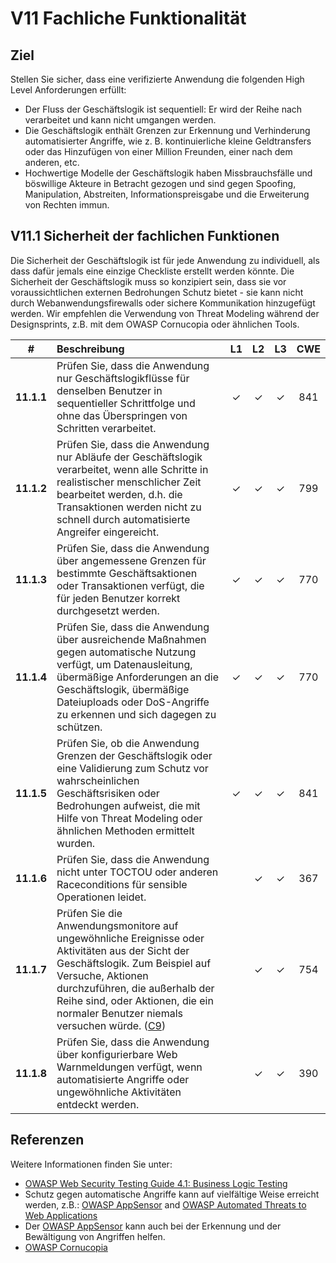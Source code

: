 # V11 Fachliche Funktionalität

## Ziel

Stellen Sie sicher, dass eine verifizierte Anwendung die folgenden High Level Anforderungen erfüllt:
 
* Der Fluss der Geschäftslogik ist sequentiell: Er wird der Reihe nach verarbeitet und kann nicht umgangen werden.
* Die Geschäftslogik enthält Grenzen zur Erkennung und Verhinderung automatisierter Angriffe, wie z. B. kontinuierliche kleine Geldtransfers oder das Hinzufügen von einer Million Freunden, einer nach dem anderen, etc.
* Hochwertige Modelle der Geschäftslogik haben Missbrauchsfälle und böswillige Akteure in Betracht gezogen und sind gegen Spoofing, Manipulation, Abstreiten, Informationspreisgabe und die Erweiterung von Rechten immun.
           
## V11.1 Sicherheit der fachlichen Funktionen

Die Sicherheit der Geschäftslogik ist für jede Anwendung zu individuell, als dass dafür jemals eine einzige Checkliste erstellt werden könnte. Die Sicherheit der Geschäftslogik muss so konzipiert sein, dass sie vor voraussichtlichen externen Bedrohungen Schutz bietet - sie kann nicht durch Webanwendungsfirewalls oder sichere Kommunikation hinzugefügt werden. Wir empfehlen die Verwendung von Threat Modeling während der Designsprints, z.B. mit dem OWASP Cornucopia oder ähnlichen Tools.

| # | Beschreibung | L1 | L2 | L3 | CWE |
| :---: | :--- | :---: | :---: | :---: | :---: |
| **11.1.1** | Prüfen Sie, dass die Anwendung nur Geschäftslogikflüsse für denselben Benutzer in sequentieller Schrittfolge und ohne das Überspringen von Schritten verarbeitet.| ✓ | ✓ | ✓ | 841 |
| **11.1.2** | Prüfen Sie, dass die Anwendung nur Abläufe der Geschäftslogik verarbeitet, wenn alle Schritte in realistischer menschlicher Zeit bearbeitet werden, d.h. die Transaktionen werden nicht zu schnell durch automatisierte Angreifer eingereicht.| ✓ | ✓ | ✓ | 799 |
| **11.1.3** | Prüfen Sie, dass die Anwendung über angemessene Grenzen für bestimmte Geschäftsaktionen oder Transaktionen verfügt, die für jeden Benutzer korrekt durchgesetzt werden. | ✓ | ✓ | ✓ | 770 |
| **11.1.4** | Prüfen Sie, dass die Anwendung über ausreichende Maßnahmen gegen automatische Nutzung verfügt, um Datenausleitung, übermäßige Anforderungen an die Geschäftslogik, übermäßige Dateiuploads oder DoS-Angriffe zu erkennen und sich dagegen zu schützen. | ✓ | ✓ | ✓ | 770 |
| **11.1.5** | Prüfen Sie, ob die Anwendung Grenzen der Geschäftslogik oder eine Validierung zum Schutz vor wahrscheinlichen Geschäftsrisiken oder Bedrohungen aufweist, die mit Hilfe von Threat Modeling oder ähnlichen Methoden ermittelt wurden. | ✓ | ✓ | ✓ | 841 |
| **11.1.6** | Prüfen Sie, dass die Anwendung nicht unter TOCTOU oder anderen Raceconditions für sensible Operationen leidet. | | ✓ | ✓ | 367 |
| **11.1.7** | Prüfen Sie die Anwendungsmonitore auf ungewöhnliche Ereignisse oder Aktivitäten aus der Sicht der Geschäftslogik. Zum Beispiel auf Versuche, Aktionen durchzuführen, die außerhalb der Reihe sind, oder Aktionen, die ein normaler Benutzer niemals versuchen würde. ([C9](https://owasp.org/www-project-proactive-controls/#div-numbering)) | | ✓ | ✓ | 754 |
| **11.1.8** | Prüfen Sie, dass die Anwendung über konfigurierbare Web Warnmeldungen verfügt, wenn automatisierte Angriffe oder ungewöhnliche Aktivitäten entdeckt werden. | | ✓ | ✓ | 390 |

## Referenzen

Weitere Informationen finden Sie unter:

* [OWASP Web Security Testing Guide 4.1: Business Logic Testing](https://owasp.org/www-project-web-security-testing-guide/v41/4-Web_Application_Security_Testing/10-Business_Logic_Testing/README.html)
* Schutz gegen automatische Angriffe kann auf vielfältige Weise erreicht werden, z.B.: [OWASP AppSensor](https://github.com/jtmelton/appsensor) and [OWASP Automated Threats to Web Applications](https://owasp.org/www-project-automated-threats-to-web-applications/)
* Der [OWASP AppSensor](https://github.com/jtmelton/appsensor) kann auch bei der Erkennung und der Bewältigung von Angriffen helfen.
* [OWASP Cornucopia](https://owasp.org/www-project-cornucopia/)
